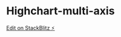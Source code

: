 # Highchart-multi-axis

[Edit on StackBlitz ⚡️](https://stackblitz.com/edit/angular-highcharts-wcsnp2)
